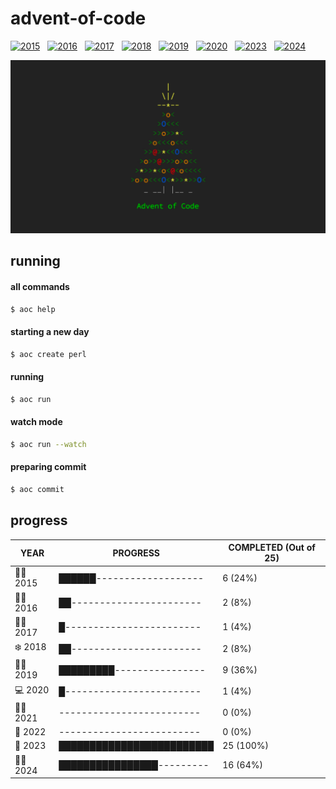 # advent-of-code

[![2015](https://github.com/matheusaraujo/advent-of-code/actions/workflows/2015.yaml/badge.svg)](https://github.com/matheusaraujo/advent-of-code/actions/workflows/2015.yaml) &nbsp;
[![2016](https://github.com/matheusaraujo/advent-of-code/actions/workflows/2016.yaml/badge.svg)](https://github.com/matheusaraujo/advent-of-code/actions/workflows/2016.yaml) &nbsp;
[![2017](https://github.com/matheusaraujo/advent-of-code/actions/workflows/2017.yaml/badge.svg)](https://github.com/matheusaraujo/advent-of-code/actions/workflows/2017.yaml) &nbsp;
[![2018](https://github.com/matheusaraujo/advent-of-code/actions/workflows/2018.yaml/badge.svg)](https://github.com/matheusaraujo/advent-of-code/actions/workflows/2018.yaml) &nbsp;
[![2019](https://github.com/matheusaraujo/advent-of-code/actions/workflows/2019.yaml/badge.svg)](https://github.com/matheusaraujo/advent-of-code/actions/workflows/2019.yaml) &nbsp;
[![2020](https://github.com/matheusaraujo/advent-of-code/actions/workflows/2020.yaml/badge.svg)](https://github.com/matheusaraujo/advent-of-code/actions/workflows/2020.yaml) &nbsp;
[![2023](https://github.com/matheusaraujo/advent-of-code/actions/workflows/2023.yaml/badge.svg)](https://github.com/matheusaraujo/advent-of-code/actions/workflows/2023.yaml) &nbsp;
[![2024](https://github.com/matheusaraujo/advent-of-code/actions/workflows/2024.yaml/badge.svg)](https://github.com/matheusaraujo/advent-of-code/actions/workflows/2024.yaml)

![AOC](docs/logo.png)

## running

#### all commands
```bash
$ aoc help
```
#### starting a new day
```bash
$ aoc create perl
```

#### running
```bash
$ aoc run
```

#### watch mode
```bash
$ aoc run --watch
```

#### preparing commit
```bash
$ aoc commit
```

## progress

<!-- progress-begin -->

| YEAR          | PROGRESS                      | COMPLETED (Out of 25) |
|---------------|-------------------------------|-----------------------|
| 👩‍💻 2015 | ██████------------------- | 6 (24%) |
| 🧑‍🎄 2016 | ██----------------------- | 2 (8%) |
| 🧑‍🎄 2017 | █------------------------ | 1 (4%) |
| ❄️ 2018 | ██----------------------- | 2 (8%) |
| 🧑‍🎄 2019 | █████████---------------- | 9 (36%) |
| 💻 2020 | █------------------------ | 1 (4%) |
| 🧑‍💻 2021 | ------------------------- | 0 (0%) |
| 🎅 2022 | ------------------------- | 0 (0%) |
| 🎄 2023 | █████████████████████████ | 25 (100%) |
| 👨‍💻 2024 | ████████████████--------- | 16 (64%) |
<!-- progress-end -->
